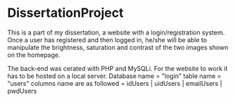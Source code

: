 # DissertationProject

This is a part of my dissertation, a website with a login/registration system. Once a user has registered and then logged in, he/she will be able to manipulate the brightness, saturation and contrast of the two images shown on the homepage.

The back-end was cerated with PHP and MySQLi. 
For the website to work it has to be hosted on a local server.
Database name = "login"
table name = "users"
columns name are as followed = idUsers | uidUsers | emailUsers | pwdUsers
